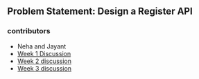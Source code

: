 ## Problem Statement: Design a Register API

### contributors

- Neha and Jayant
- [Week 1 Discussion](./discussions/week-1.md)
- [Week 2 discussion](./discussions/week-2.md)
- [Week 3 discussion](./discussions/week-3.md)


